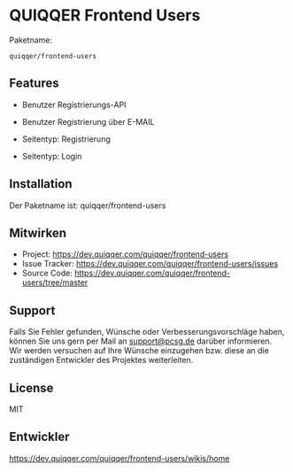 QUIQQER Frontend Users
========


Paketname:

    quiqqer/frontend-users


Features
--------

- Benutzer Registrierungs-API
- Benutzer Registrierung über E-MAIL

- Seitentyp: Registrierung
- Seitentyp: Login

Installation
------------

Der Paketname ist: quiqqer/frontend-users


Mitwirken
----------

- Project: https://dev.quiqqer.com/quiqqer/frontend-users
- Issue Tracker: https://dev.quiqqer.com/quiqqer/frontend-users/issues
- Source Code: https://dev.quiqqer.com/quiqqer/frontend-users/tree/master


Support
-------

Falls Sie Fehler gefunden, Wünsche oder Verbesserungsvorschläge haben, 
können Sie uns gern per Mail an support@pcsg.de darüber informieren.  
Wir werden versuchen auf Ihre Wünsche einzugehen bzw. diese an die zuständigen Entwickler 
des Projektes weiterleiten.

License
-------

MIT

Entwickler
------

https://dev.quiqqer.com/quiqqer/frontend-users/wikis/home
